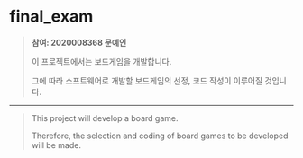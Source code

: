# final_exam

> **참여: 2020008368 문예인**
> 
> 이 프로젝트에서는 보드게임을 개발합니다.
> 
> 그에 따라 소프트웨어로 개발할 보드게임의 선정, 코드 작성이 이루어질 것입니다.
> 
-----
> This project will develop a board game. 
>
> Therefore, the selection and coding of board games to be developed will be made.

